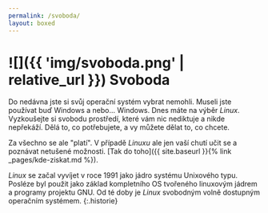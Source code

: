 ```yaml
---
permalink: /svoboda/
layout: boxed
---
```

# ![]({{ 'img/svoboda.png' | relative_url }}) Svoboda

Do nedávna jste si svůj operační systém vybrat nemohli. Museli jste používat buď Windows a nebo... Windows. Dnes máte na výběr *Linux*. Vyzkoušejte si svobodu prostředí, které vám nic nediktuje a nikde nepřekáží. Dělá to, co potřebujete, a vy můžete dělat to, co chcete.

Za všechno se ale "platí". V případě *Linuxu* ale jen vaší chutí učit se a poznávat netušené možnosti. [Tak do toho]({{ site.baseurl }}{% link _pages/kde-ziskat.md %}).

*Linux* se začal vyvíjet v roce 1991 jako jádro systému Unixového typu. Posléze byl použit jako základ kompletního OS tvořeného linuxovým jádrem a programy projektu GNU. Od té doby je *Linux* svobodným volně dostupným operačním systémem.
{:.historie}
